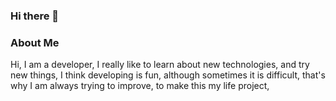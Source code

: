 ### Hi there 👋

### About Me
Hi, I am a developer, I really like to learn about new technologies, and try new things, I think developing is fun, although sometimes it is  difficult, that's why I am always trying to improve, to make this my life project,
<!--
**juandaniel7979/juandaniel7979** is a ✨ _special_ ✨ repository because its `README.md` (this file) appears on your GitHub profile.

Here are some ideas to get you started:

- 🔭 I’m currently working on ...
- 🌱 I’m currently learning ...
- 👯 I’m looking to collaborate on ...
- 🤔 I’m looking for help with ...
- 💬 Ask me about ...
- 📫 How to reach me: ...
- 😄 Pronouns: ...
- ⚡ Fun fact: ...
-->
